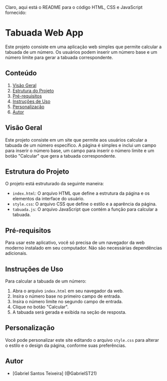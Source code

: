 Claro, aqui está o README para o código HTML, CSS e JavaScript fornecido:

# Tabuada Web App

Este projeto consiste em uma aplicação web simples que permite calcular a tabuada de um número. Os usuários podem inserir um número base e um número limite para gerar a tabuada correspondente.

## Conteúdo

1. [Visão Geral](#visão-geral)
2. [Estrutura do Projeto](#estrutura-do-projeto)
3. [Pré-requisitos](#pré-requisitos)
4. [Instruções de Uso](#instruções-de-uso)
5. [Personalização](#personalização)
6. [Autor](#autor)

## Visão Geral

Este projeto consiste em um site que permite aos usuários calcular a tabuada de um número específico. A página é simples e inclui um campo para inserir o número base, um campo para inserir o número limite e um botão "Calcular" que gera a tabuada correspondente.

## Estrutura do Projeto

O projeto está estruturado da seguinte maneira:

- `index.html`: O arquivo HTML que define a estrutura da página e os elementos da interface do usuário.
- `style.css`: O arquivo CSS que define o estilo e a aparência da página.
- `tabuada.js`: O arquivo JavaScript que contém a função para calcular a tabuada.

## Pré-requisitos

Para usar este aplicativo, você só precisa de um navegador da web moderno instalado em seu computador. Não são necessárias dependências adicionais.

## Instruções de Uso

Para calcular a tabuada de um número:

1. Abra o arquivo `index.html` em seu navegador da web.
2. Insira o número base no primeiro campo de entrada.
3. Insira o número limite no segundo campo de entrada.
4. Clique no botão "Calcular".
5. A tabuada será gerada e exibida na seção de resposta.

## Personalização

Você pode personalizar este site editando o arquivo `style.css` para alterar o estilo e o design da página, conforme suas preferências.

## Autor

- [Gabriel Santos Teixeira] (@GabrielST21)
